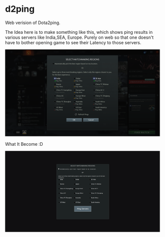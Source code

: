 # d2ping
Web verision of Dota2ping.

The Idea  here is to make something like this, which shows ping results in various servers like India,SEA, Europe.
Purely on web so that one doesn't have to bother opening game to see their Latency to those servers.

![DOTO Ping Menu](/Doto.png?raw=true "DOTO")

What It Become :D

![DOTO Ping Menu](/d2.png?raw=true "DOTO")
